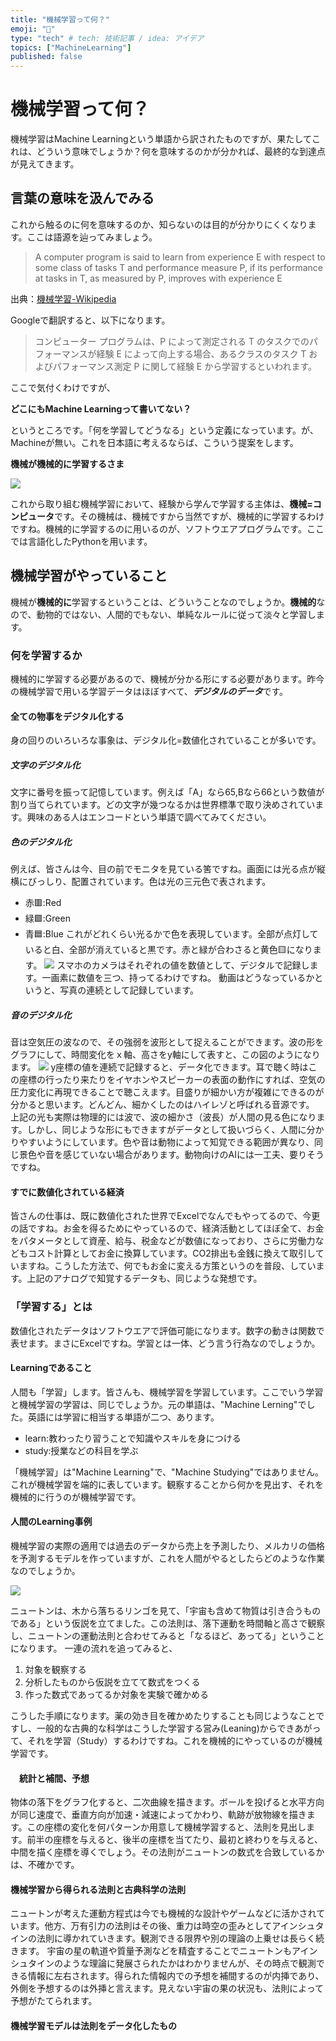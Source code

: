 ```yaml
---
title: "機械学習って何？"
emoji: "🍣"
type: "tech" # tech: 技術記事 / idea: アイデア
topics: ["MachineLearning"]
published: false
---
```

# 機械学習って何？
機械学習はMachine Learningという単語から訳されたものですが、果たしてこれは、どういう意味でしょうか？何を意味するのかが分かれば、最終的な到達点が見えてきます。
## 言葉の意味を汲んでみる
これから触るのに何を意味するのか、知らないのは目的が分かりにくくなります。ここは語源を辿ってみましょう。

> A computer program is said to learn from experience E with respect to some class of tasks T and performance measure P, if its performance at tasks in T, as measured by P, improves with experience E

出典：[機械学習-Wikipedia](https://ja.wikipedia.org/wiki/%E6%A9%9F%E6%A2%B0%E5%AD%A6%E7%BF%92#:~:text=%E6%A9%9F%E6%A2%B0%E5%AD%A6%E7%BF%92%E3%81%A8%E3%81%84%E3%81%86%E5%90%8D%E5%89%8D%E3%81%AF,%E3%82%B5%E3%83%9F%E3%83%A5%E3%82%A8%E3%83%AB%E3%81%AB%E3%82%88%E3%81%A3%E3%81%A6%E9%80%A0%E8%AA%9E%E3%81%95%E3%82%8C%E3%81%9F%E3%80%82)

Googleで翻訳すると、以下になります。
>コンピューター プログラムは、P によって測定される T のタスクでのパフォーマンスが経験 E によって向上する場合、あるクラスのタスク T およびパフォーマンス測定 P に関して経験 E から学習するといわれます。

ここで気付くわけですが、

**どこにもMachine Learningって書いてない？**

というところです。「何を学習してどうなる」という定義になっています。が、Machineが無い。これを日本語に考えるならば、こういう提案をします。

**機械が機械的に学習するさま**

![](/images/Gemini_Generated_Image_tezhtezhtezhtezh.png)

これから取り組む機械学習において、経験から学んで学習する主体は、**機械=コンピュータ**です。その機械は、機械ですから当然ですが、機械的に学習するわけですね。機械的に学習するのに用いるのが、ソフトウエアプログラムです。ここでは言語化したPythonを用います。

## 機械学習がやっていること

機械が**機械的に**学習するということは、どういうことなのでしょうか。**機械的**なので、動物的ではない、人間的でもない、単純なルールに従って淡々と学習します。

### 何を学習するか

機械的に学習する必要があるので、機械が分かる形にする必要があります。昨今の機械学習で用いる学習データはほぼすべて、***デジタルのデータ***です。

#### 全ての物事をデジタル化する

身の回りのいろいろな事象は、デジタル化=数値化されていることが多いです。

##### 文字のデジタル化

文字に番号を振って記憶しています。例えば「A」なら65,Bなら66という数値が割り当てられています。どの文字が幾つなるかは世界標準で取り決めされています。興味のある人はエンコードという単語で調べてみてください。

##### 色のデジタル化
例えば、皆さんは今、目の前でモニタを見ている筈ですね。画面には光る点が縦横にびっしり、配置されています。色は光の三元色で表されます。
- 赤🟥:Red
- 緑🟩:Green
- 青🟦:Blue
これがどれくらい光るかで色を表現しています。全部が点灯していると白、全部が消えていると黒です。赤と緑が合わさると黄色🟨になります。
![](/images/Gemini_Generated_Image_6aifxf6aifxf6aif.png)
スマホのカメラはそれぞれの値を数値として、デジタルで記録します。一画素に数値を三つ、持ってるわけですね。
動画はどうなっているかというと、写真の連続として記録しています。

##### 音のデジタル化
音は空気圧の波なので、その強弱を波形として捉えることができます。波の形をグラフにして、時間変化をｘ軸、高さをy軸にして表すと、この図のようになります。
![](/images/wave_encord.png)
y座標の値を連続で記録すると、データ化できます。耳で聴く時はこの座標の行ったり来たりをイヤホンやスピーカーの表面の動作にすれば、空気の圧力変化に再現できることで聴こえます。目盛りが細かい方が複雑にできるのが分かると思います。どんどん、細かくしたのはハイレゾと呼ばれる音源です。
上記の光も実際は物理的には波で、波の細かさ（波長）が人間の見る色になります。しかし、同じような形にもできますがデータとして扱いづらく、人間に分かりやすいようにしています。色や音は動物によって知覚できる範囲が異なり、同じ景色や音を感じていない場合があります。動物向けのAIには一工夫、要りそうですね。

#### すでに数値化されている経済
皆さんの仕事は、既に数値化された世界でExcelでなんでもやってるので、今更の話ですね。お金を得るためにやっているので、経済活動としてほぼ全て、お金をパタメータとして資産、給与、税金などが数値になっており、さらに労働力などもコスト計算としてお金に換算しています。CO2排出も金銭に換えて取引していますね。こうした方法で、何でもお金に変える方策というのを普段、しています。上記のアナログで知覚するデータも、同じような発想です。

### 「学習する」とは
数値化されたデータはソフトウエアで評価可能になります。数字の動きは関数で表せます。まさにExcelですね。学習とは一体、どう言う行為なのでしょうか。
#### Learningであること
人間も「学習」します。皆さんも、機械学習を学習しています。ここでいう学習と機械学習の学習は、同じでしょうか。元の単語は、"Machine Lerning"でした。英語には学習に相当する単語が二つ、あります。

- learn:教わったり習うことで知識やスキルを身につける
- study:授業などの科目を学ぶ

「機械学習」は"Machine Learning"で、"Machine Studying"ではありません。これが機械学習を端的に表しています。観察することから何かを見出す、それを機械的に行うのが機械学習です。

#### 人間のLearning事例

機械学習の実際の適用では過去のデータから売上を予測したり、メルカリの価格を予測するモデルを作っていますが、これを人間がやるとしたらどのような作業なのでしょうか。

![](/images/Gemini_Generated_Image_skpajuskpajuskpa.png)

ニュートンは、木から落ちるリンゴを見て、「宇宙も含めて物質は引き合うものである」という仮説を立てました。この法則は、落下運動を時間軸と高さで観察し、ニュートンの運動法則と合わせてみると「なるほど、あってる」ということになります。
一連の流れを追ってみると、

1. 対象を観察する
1. 分析したものから仮説を立てて数式をつくる
1. 作った数式であってるか対象を実験で確かめる

こうした手順になります。薬の効き目を確かめたりすることも同じようなことですし、一般的な古典的な科学はこうした学習する営み(Leaning)からできあがって、それを学習（Study）するわけですね。これを機械的にやっているのが機械学習です。

#### 　統計と補間、予想

物体の落下をグラフ化すると、二次曲線を描きます。ボールを投げると水平方向が同じ速度で、垂直方向が加速・減速によってかわり、軌跡が放物線を描きます。この座標の変化を何パターンか用意して機械学習すると、法則を見出します。前半の座標を与えると、後半の座標を当てたり、最初と終わりを与えると、中間を描く座標を導くでしょう。その法則がニュートンの数式を合致しているかは、不確かです。

#### 機械学習から得られる法則と古典科学の法則
ニュートンが考えた運動方程式は今でも機械的な設計やゲームなどに活かされています。他方、万有引力の法則はその後、重力は時空の歪みとしてアインシュタインの法則に導かれていきます。観測できる限界や別の理論の上乗せは長らく続きます。
宇宙の星の軌道や質量予測などを精査することでニュートンもアインシュタインのような理論に発展さられたかはわかりませんが、その時点で観測できる情報に左右されます。得られた情報内での予想を補間するのが内挿であり、外側を予想するのは外挿と言えます。見えない宇宙の果の状況も、法則によって予想がたてられます。


#### 機械学習モデルは法則をデータ化したもの
